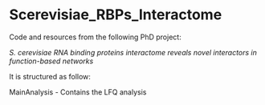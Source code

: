 # Scerevisiae_RBPs_Interactome

Code and resources from the following PhD project: 

*S. cerevisiae RNA binding proteins interactome reveals novel interactors in function-based networks*
  
It is structured as follow:

MainAnalysis - Contains the LFQ analysis